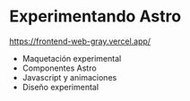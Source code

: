 # Experimentando Astro
https://frontend-web-gray.vercel.app/

- Maquetación experimental
- Componentes Astro
- Javascript y animaciones
- Diseño experimental
